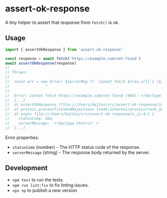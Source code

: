 # assert-ok-response

A tiny helper to assert that response from `fetch()` is ok.

## Usage

```js
import { assertOkResponse } from 'assert-ok-response'

const response = await fetch('https://example.com/not-found')
await assertOkResponse(response)
//
// Throws:
//
//  const err = new Error(`${errorMsg ?? `Cannot fetch ${res.url}`} (${res.status}): ${body}`)
//                ^
//
//  Error: Cannot fetch https://example.com/not-found (404): <!doctype html>
//  [...]
//  at assertOkResponse (file:///Users/bajtos/src/assert-ok-response/index.js:15:15)
//  at process.processTicksAndRejections (node:internal/process/task_queues:105:5)
//  at async file:///Users/bajtos/src/assert-ok-response/x.js:4:1 {
//    statusCode: 404,
//    serverMessage: '<!doctype html>\n' +
//  [...]
```

Error properties:

- `statusCode` (number) - The HTTP status code of the response.
- `serverMessage` (string) - The response body returned by the server.

## Development

- `npm test` to run the tests.
- `npm run lint:fix` to fix linting issues.
- `npx np` to publish a new version
